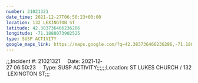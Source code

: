 ```yaml
---
number: 21021321
date_time: 2021-12-27T06:50:23+00:00
location: 132 LEXINGTON ST
latitude: 42.383736466236286
longitude: -71.1888073902525
type: SUSP ACTIVITY
google_maps_link: https://maps.google.com/?q=42.383736466236286,-71.1888073902525
---
```


;;;Incident #: 21021321     Date: 2021‐12‐27 06:50:23     Type: SUSP ACTIVITY;;;;;;Location: ST LUKES CHURCH / 132 LEXINGTON ST;;;
